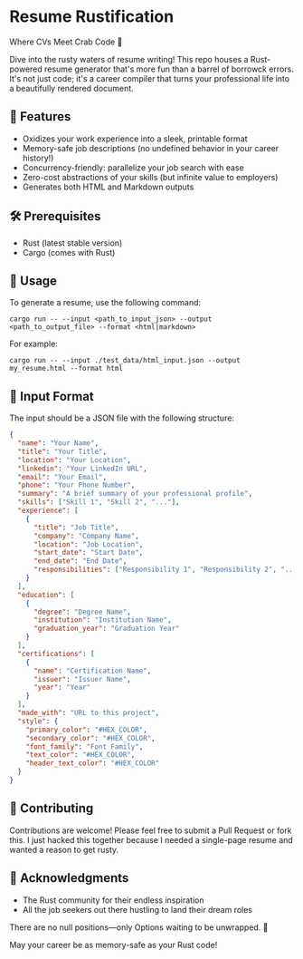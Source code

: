 # Resume Rustification

Where CVs Meet Crab Code 🦀

Dive into the rusty waters of resume writing! This repo houses a Rust-powered resume generator that's more fun than a barrel of borrowck errors. It's not just code; it's a career compiler that turns your professional life into a beautifully rendered document.

## 🌟 Features

- Oxidizes your work experience into a sleek, printable format
- Memory-safe job descriptions (no undefined behavior in your career history!)
- Concurrency-friendly: parallelize your job search with ease
- Zero-cost abstractions of your skills (but infinite value to employers)
- Generates both HTML and Markdown outputs

## 🛠 Prerequisites

- Rust (latest stable version)
- Cargo (comes with Rust)

## 🧰 Usage

To generate a resume, use the following command:

```
cargo run -- --input <path_to_input_json> --output <path_to_output_file> --format <html|markdown>
```

For example:
```
cargo run -- --input ./test_data/html_input.json --output my_resume.html --format html
```

## 📄 Input Format

The input should be a JSON file with the following structure:

```json
{
  "name": "Your Name",
  "title": "Your Title",
  "location": "Your Location",
  "linkedin": "Your LinkedIn URL",
  "email": "Your Email",
  "phone": "Your Phone Number",
  "summary": "A brief summary of your professional profile",
  "skills": ["Skill 1", "Skill 2", "..."],
  "experience": [
    {
      "title": "Job Title",
      "company": "Company Name",
      "location": "Job Location",
      "start_date": "Start Date",
      "end_date": "End Date",
      "responsibilities": ["Responsibility 1", "Responsibility 2", "..."]
    }
  ],
  "education": [
    {
      "degree": "Degree Name",
      "institution": "Institution Name",
      "graduation_year": "Graduation Year"
    }
  ],
  "certifications": [
    {
      "name": "Certification Name",
      "issuer": "Issuer Name",
      "year": "Year"
    }
  ],
  "made_with": "URL to this project",
  "style": {
    "primary_color": "#HEX_COLOR",
    "secondary_color": "#HEX_COLOR",
    "font_family": "Font Family",
    "text_color": "#HEX_COLOR",
    "header_text_color": "#HEX_COLOR"
  }
}
```

## 🤝 Contributing

Contributions are welcome! Please feel free to submit a Pull Request or fork this. I just hacked this together because I needed a single-page resume and wanted a reason to get rusty.


## 🎉 Acknowledgments

- The Rust community for their endless inspiration
- All the job seekers out there hustling to land their dream roles

There are no null positions—only Options waiting to be unwrapped. 🎁

May your career be as memory-safe as your Rust code!
